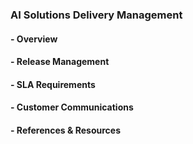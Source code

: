 ### AI Solutions Delivery Management
#### - Overview
#### - Release Management
#### - SLA Requirements
#### - Customer Communications
#### - References & Resources

